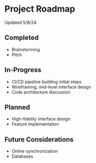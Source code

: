 # Project Roadmap
Updated 5/8/24

## Completed
- Brainstorming
- Pitch

## In-Progress
- CI/CD pipeline building initial steps
- Wireframing, mid-level interface design
- Code architecture discussion

## Planned
- High-fidelity interface design
- Feature implementation

## Future Considerations
- Online synchronization
- Databases
